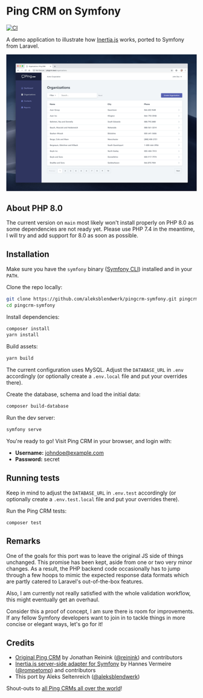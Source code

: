 # Ping CRM on Symfony
[![CI](https://github.com/aleksblendwerk/pingcrm-symfony/workflows/CI/badge.svg)](https://github.com/aleksblendwerk/pingcrm-symfony/actions)

A demo application to illustrate how [Inertia.js](https://inertiajs.com/) works, ported to Symfony from Laravel.

![Screenshot](screenshot.png)

## About PHP 8.0

The current version on `main` most likely won't install properly on PHP 8.0 as some dependencies are not ready yet.
Please use PHP 7.4 in the meantime, I will try and add support for 8.0 as soon as possible.

## Installation

Make sure you have the `symfony` binary ([Symfony CLI](https://symfony.com/download)) installed and in your `PATH`.

Clone the repo locally:

```sh
git clone https://github.com/aleksblendwerk/pingcrm-symfony.git pingcrm-symfony
cd pingcrm-symfony
```

Install dependencies:

```sh
composer install
yarn install
```

Build assets:

```sh
yarn build
```

The current configuration uses MySQL. Adjust the `DATABASE_URL` in `.env` accordingly 
(or optionally create a `.env.local` file and put your overrides there).

Create the database, schema and load the initial data:

```sh
composer build-database
```

Run the dev server:

```sh
symfony serve
```

You're ready to go! Visit Ping CRM in your browser, and login with:

- **Username:** johndoe@example.com
- **Password:** secret

## Running tests

Keep in mind to adjust the `DATABASE_URL` in `.env.test` accordingly 
(or optionally create a `.env.test.local` file and put your overrides there).

Run the Ping CRM tests:

```
composer test
```

## Remarks

One of the goals for this port was to leave the original JS side of things unchanged.
This promise has been kept, aside from one or two very minor changes.
As a result, the PHP backend code occasionally has to jump through a few hoops to mimic the expected response data 
formats which are partly catered to Laravel's out-of-the-box features.

Also, I am currently not really satisfied with the whole validation workflow, this might eventually get an overhaul.

Consider this a proof of concept, I am sure there is room for improvements. 
If any fellow Symfony developers want to join in to tackle things in more concise or elegant ways, let's go for it!

## Credits

- [Original Ping CRM](https://github.com/inertiajs/pingcrm) by Jonathan Reinink ([@reinink](https://github.com/reinink)) and contributors
- [Inertia.js server-side adapter for Symfony](https://github.com/rompetomp/inertia-bundle) by Hannes Vermeire ([@rompetomp](https://github.com/rompetomp)) and contributors
- This port by Aleks Seltenreich ([@aleksblendwerk](https://github.com/aleksblendwerk))

Shout-outs to [all Ping CRMs all over the world](https://inertiajs.com/demo-application#third-party)!
